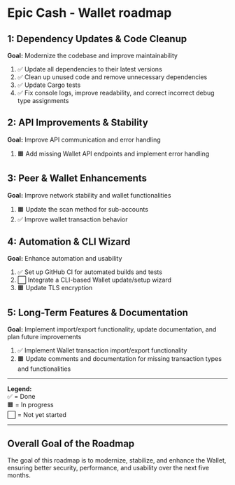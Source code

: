 # Epic Cash - Wallet roadmap

## 1: Dependency Updates & Code Cleanup
**Goal:** Modernize the codebase and improve maintainability

1. ✅ Update all dependencies to their latest versions
2. ✅ Clean up unused code and remove unnecessary dependencies
3. ✅ Update Cargo tests
4. ✅ Fix console logs, improve readability, and correct incorrect debug type assignments

## 2: API Improvements & Stability
**Goal:** Improve API communication and error handling

1. 🟧 Add missing Wallet API endpoints and implement error handling

## 3: Peer & Wallet Enhancements
**Goal:** Improve network stability and wallet functionalities

1. 🟧 Update the scan method for sub-accounts
2. ✅ Improve wallet transaction behavior

## 4: Automation & CLI Wizard
**Goal:** Enhance automation and usability

1. ✅ Set up GitHub CI for automated builds and tests
2. ⬜ Integrate a CLI-based Wallet update/setup wizard
3. 🟧 Update TLS encryption

## 5: Long-Term Features & Documentation
**Goal:** Implement import/export functionality, update documentation, and plan future improvements

1. ✅ Implement Wallet transaction import/export functionality
2. 🟧 Update comments and documentation for missing transaction types and functionalities

---

**Legend:**  
✅ = Done  
🟧 = In progress  
⬜ = Not yet started

---

## Overall Goal of the Roadmap
The goal of this roadmap is to modernize, stabilize, and enhance the Wallet, ensuring better security, performance, and usability over the next five months.